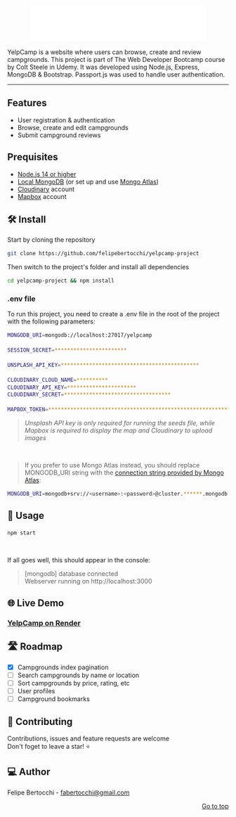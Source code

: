 <div id="top"></div>

<p align="center">
  <a href="https://yelpcamp-p1p4.onrender.com" target="_blank">
    <img src=https://github.com/felipebertocchi/yelpcamp-project/blob/main/public/images/logo.png?raw=true/>
  </a>
</p>

YelpCamp is a website where users can browse, create and review campgrounds. This project is part of The Web Developer Bootcamp course by Colt Steele in Udemy. It was developed using Node.js, Express, MongoDB & Bootstrap. Passport.js was used to handle user authentication.

---

## Features
  - User registration & authentication
  - Browse, create and edit campgrounds
  - Submit campground reviews

## Prequisites
* [Node.js 14 or higher](https://nodejs.org/es/)
* [Local MongoDB](https://www.mongodb.com/docs/manual/installation/) (or set up and use [Mongo Atlas](https://www.mongodb.com/atlas))
* [Cloudinary](https://cloudinary.com/) account
* [Mapbox](https://account.mapbox.com/) account

## 🛠️ Install
Start by cloning the repository
  ```sh
  git clone https://github.com/felipebertocchi/yelpcamp-project
  ```
   
Then switch to the project's folder and install all dependencies
  ```sh
  cd yelpcamp-project && npm install
  ```

### .env file

To run this project, you need to create a .env file in the root of the project with the following parameters:
  ```sh
  MONGODB_URI=mongodb://localhost:27017/yelpcamp

  SESSION_SECRET=***********************
  
  UNSPLASH_API_KEY=********************************************

  CLOUDINARY_CLOUD_NAME=**********
  CLOUDINARY_API_KEY=**********************
  CLOUDINARY_SECRET=**********************************

  MAPBOX_TOKEN=********************************************************************
  ```
> *Unsplash API key is only required for running the seeds file, while Mapbox is required to display the map and Cloudinary to upload images*
<br>

> If you prefer to use Mongo Atlas instead, you should replace MONGODB_URI string with the [connection string provided by Mongo Atlas](https://www.mongodb.com/docs/guides/atlas/connection-string/):
  ```sh
  MONGODB_URI=mongodb+srv://<username>:<password>@cluster.******.mongodb.net/prod?retryWrites=true&w=majority
  ```

## 🚀 Usage

  ```sh
  npm start
  ```
<br>

If all goes well, this should appear in the console:

> [mongodb] database connected <br>
> Webserver running on http://localhost:3000

## 🌐 Live Demo

### [YelpCamp on Render](https://yelpcamp-p1p4.onrender.com)

## 🛣️ Roadmap

- [x] Campgrounds index pagination
- [ ] Search campgrounds by name or location
- [ ] Sort campgrounds by price, rating, etc
- [ ] User profiles
- [ ] Campground bookmarks

## 🤝 Contributing
Contributions, issues and feature requests are welcome <br>
Don't foget to leave a star! ⭐

## 💻 Author
Felipe Bertocchi - fabertocchi@gmail.com
<p align="right"><a href="#top">Go to top</a></p>
